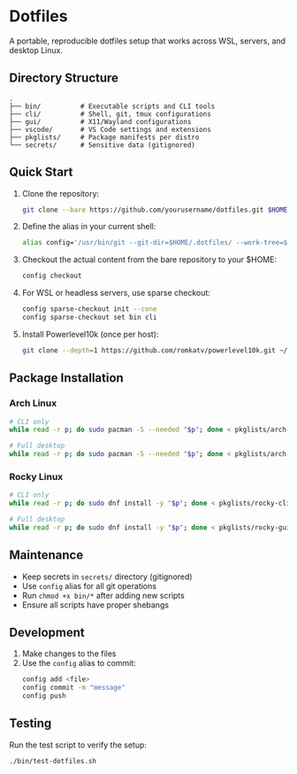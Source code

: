 # Dotfiles

A portable, reproducible dotfiles setup that works across WSL, servers, and desktop Linux.

## Directory Structure

```
.
├── bin/          # Executable scripts and CLI tools
├── cli/          # Shell, git, tmux configurations
├── gui/          # X11/Wayland configurations
├── vscode/       # VS Code settings and extensions
├── pkglists/     # Package manifests per distro
└── secrets/      # Sensitive data (gitignored)
```

## Quick Start

1. Clone the repository:
   ```bash
   git clone --bare https://github.com/yourusername/dotfiles.git $HOME/.dotfiles
   ```

2. Define the alias in your current shell:
   ```bash
   alias config='/usr/bin/git --git-dir=$HOME/.dotfiles/ --work-tree=$HOME'
   ```

3. Checkout the actual content from the bare repository to your $HOME:
   ```bash
   config checkout
   ```

4. For WSL or headless servers, use sparse checkout:
   ```bash
   config sparse-checkout init --cone
   config sparse-checkout set bin cli
   ```

5. Install Powerlevel10k (once per host):
   ```bash
   git clone --depth=1 https://github.com/romkatv/powerlevel10k.git ~/powerlevel10k
   ```

## Package Installation

### Arch Linux
```bash
# CLI only
while read -r p; do sudo pacman -S --needed "$p"; done < pkglists/arch-cli.txt

# Full desktop
while read -r p; do sudo pacman -S --needed "$p"; done < pkglists/arch-gui.txt
```

### Rocky Linux
```bash
# CLI only
while read -r p; do sudo dnf install -y "$p"; done < pkglists/rocky-cli.txt

# Full desktop
while read -r p; do sudo dnf install -y "$p"; done < pkglists/rocky-gui.txt
```

## Maintenance

- Keep secrets in `secrets/` directory (gitignored)
- Use `config` alias for all git operations
- Run `chmod +x bin/*` after adding new scripts
- Ensure all scripts have proper shebangs

## Development

1. Make changes to the files
2. Use the `config` alias to commit:
   ```bash
   config add <file>
   config commit -m "message"
   config push
   ```

## Testing

Run the test script to verify the setup:
```bash
./bin/test-dotfiles.sh
```